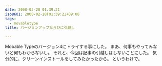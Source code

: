 ```yaml
---
date: 2008-02-28 01:39:21
iso8601: 2008-02-28T01:39:21+09:00
tags:
  - movabletype
title: バージョンアップならびに引越し

---
```


Mobable Typeのバージョン4にトライする事にした。
まあ、何事もやってみないと何もわからないし。
それと、今回は記事の引越しはしないことにした。
気分的に、クリーンインストールをしてみたかったから。
というわけで。
